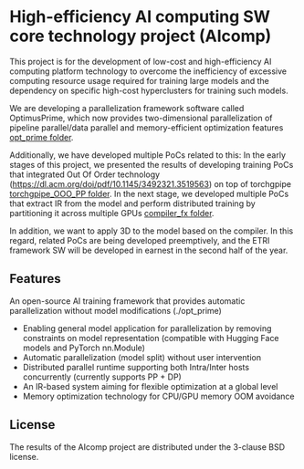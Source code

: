 # High-efficiency AI computing SW core technology project (AIcomp)

This project is for the development of low-cost and high-efficiency AI computing platform technology to overcome the inefficiency of excessive computing resource usage required for training large models and the dependency on specific high-cost hyperclusters for training such models.

We are developing a parallelization framework software called OptimusPrime, which now provides two-dimensional parallelization of pipeline parallel/data parallel and memory-efficient optimization features [opt_prime folder](./opt_prime).


Additionally, we have developed multiple PoCs related to this: In the early stages of this project, we presented the results of developing training PoCs that integrated Out Of Order technology (https://dl.acm.org/doi/pdf/10.1145/3492321.3519563) on top of torchgpipe [torchgpipe_OOO_PP folder](./torchgpipe_OOO_PP). In the next stage, we developed multiple PoCs that extract IR from the model and perform distributed training by partitioning it across multiple GPUs [compiler_fx folder](./compiler_fx).


In addition, we want to apply 3D to the model based on the compiler. In this regard, related PoCs are being developed preemptively, and the ETRI framework SW will be developed in earnest in the second half of the year.


## Features

An open-source AI training framework that provides automatic parallelization without model modifications (./opt_prime)

* Enabling general model application for parallelization by removing constraints on model representation (compatible with Hugging Face models and PyTorch nn.Module)
* Automatic parallelization (model split) without user intervention
* Distributed parallel runtime supporting both Intra/Inter hosts concurrently (currently supports PP + DP)
* An IR-based system aiming for flexible optimization at a global level
* Memory optimization technology for CPU/GPU memory OOM avoidance


## License

The results of the AIcomp project are distributed under the 3-clause BSD license.
